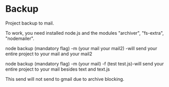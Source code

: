 # Backup
Project backup to mail.

To work, you need installed node.js and the modules "archiver", "fs-extra", "nodemailer". 

node backup (mandatory flag) -m (your mail your mail2) -will send your entire project to your mail and your mail2

node backup (mandatory flag) -m (your mail) -f (test test.js)-will send your entire project to your mail besides text and text.js

This send will not send to gmail due to archive blocking.
